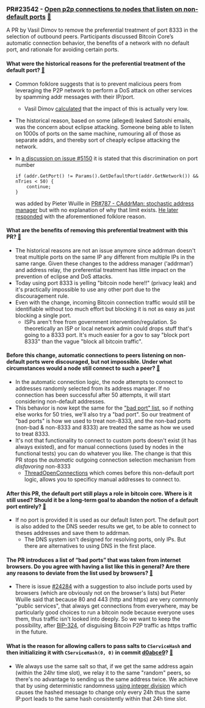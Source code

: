 ### PR#23542 - [Open p2p connections to nodes that listen on non-default ports](https://github.com/bitcoin/bitcoin/pull/23542) [:eyes:](https://bitcoincore.reviews/23542)

A PR by Vasil Dimov to remove the preferential treatment of port 8333 in the selection of outbound peers. Participants discussed Bitcoin Core’s automatic connection behavior, the benefits of a network with no default port, and rationale for avoiding certain ports.


#### What were the historical reasons for the preferential treatment of the default port? [:link:](https://bitcoincore.reviews/23542#l-43)

- Common folklore suggests that is to prevent malicious peers from leveraging the P2P network to perform a DoS attack on other services by spamming addr messages with their IP/port. 
	- Vasil Dimov [calculated](https://github.com/bitcoin/bitcoin/issues/5150#issuecomment-853888909) that the impact of this is actually very low.

- The historical reason, based on some (alleged) leaked Satoshi emails, was the concern about eclipse attacking. Someone being able to listen on 1000s of ports on the same machine, rumouring all of those as separate addrs, and thereby sort of cheaply eclipse attacking the network. 

- In [a discussion on issue #5150](https://github.com/bitcoin/bitcoin/issues/5150) it is stated that this discrimination on port number 

	```
	if (addr.GetPort() != Params().GetDefaultPort(addr.GetNetwork()) && nTries < 50) {
		continue;
	}
	```
	was added by Pieter Wuille in [PR#787 - CAddrMan: stochastic address manager](https://github.com/bitcoin/bitcoin/pull/787) but with no explanation of why that limit exists. [He later responded](https://github.com/bitcoin/bitcoin/issues/5150#issuecomment-60706987) with the aforementioned folklore reason.

#### What are the benefits of removing this preferential treatment with this PR? [:link:](https://bitcoincore.reviews/23542#l-72)

- The historical reasons are not an issue anymore since addrman doesn't treat multiple ports on the same IP any different from multiple IPs in the same range. Given these changes to the address manager (‘addrman’) and address relay, the preferential treatment has little impact on the prevention of eclipse and DoS attacks.
- Today using port 8333 is yelling "bitcoin node here!!" (privacy leak) and it's practically impossible to use any other port due to the discouragement rule.
- Even with the change, incoming Bitcoin connection traffic would still be identifiable without too much effort but blocking it is not as easy as just blocking a single port. 
	- ISPs aren't free from government intervention/regulation. So theoretically an ISP or local network admin could drops stuff that's going to a 8333 port. It's much easier for a gov to say "block port 8333" than the vague "block all bitcoin traffic".


#### Before this change, automatic connections to peers listening on non-default ports were discouraged, but not impossible. Under what circumstances would a node still connect to such a peer? [:link:](https://bitcoincore.reviews/23542#l-123) 

- In the automatic connection logic, the node attempts to connect to addresses randomly selected from its address manager. If no connection has been successful after 50 attempts, it will start considering non-default addresses.
- This behavior is now kept the same for the ["bad port" list](https://github.com/bitcoin/bitcoin/blob/master/doc/p2p-bad-ports.md), so if nothing else works for 50 tries, we'll also try a "bad port". So our treatment of "bad ports" is how we used to treat non-8333, and the non-bad ports (non-bad & non-8333 and 8333) are treated the same as how we used to treat 8333.
- It's not that functionality to connect to custom ports doesn't exist (it has always existed), and for manual connections (used by nodes in the functional tests) you can do whatever you like. The change is that this PR stops the *automatic* outgoing connection selection mechanism from *disfavoring* non-8333
	- 	[ThreadOpenConnections](https://doxygen.bitcoincore.org/class_c_connman.html#a55e9feafc3bab78e5c9d408c207faa45) which comes before this non-default port logic, allows you to specificy manual addresses to connect to.


#### After this PR, the default port still plays a role in bitcoin core. Where is it still used? Should it be a long-term goal to abandon the notion of a default port entirely? [:link:](https://bitcoincore.reviews/23542#l-137)

- If no port is provided it is used as our default listen port. The default port is also added to the DNS seeder results we get, to be able to connect to theses addresses and save them to addrman.
    - The DNS system isn't designed for resolving ports, only IPs. But there are alternatives to using DNS in the first place.


#### The PR introduces a list of “bad ports” that was taken from internet browsers. Do you agree with having a list like this in general? Are there any reasons to deviate from the list used by browsers? [:link:](https://bitcoincore.reviews/23542#l-171)

- There is issue [#24284](https://github.com/bitcoin/bitcoin/issues/24284) with a suggestion to also include ports used by browsers (which are obviously not on the browser's lists) but Pieter Wuille said that because 80 and 443 (http and https) are very commonly "public services", that always get connections from everywhere, may be particularly good choices to run a bitcoin node because everyone uses them, thus traffic isn't looked into deeply. So we want to keep the possibility, after [BIP-324](https://gist.github.com/jonasschnelli/c530ea8421b8d0e80c51486325587c52), of disguising Bitcoin P2P traffic as https traffic in the future.

#### What is the reason for allowing callers to pass salts to `CServiceHash` and then initializing it with `CServiceHash(0, 0)` in commit [d0abce9](https://github.com/bitcoin/bitcoin/pull/23542/commits/d0abce9a50dd4f507e3a30348eabffb7552471d5)? [:link:](https://bitcoincore.reviews/23542#l-197)

- We always use the same salt so that, if we get the same address again (within the 24hr time slot), we relay it to the same "random" peers, so there's no advantage to sending us the same address twice. We achieve that by using deterministic randomness [using integer division](https://github.com/vasild/bitcoin/blob/36ee76d1afbb278500fc8aa01606ec933b52c17d/src/net_processing.cpp#L1781) which causes the hashed message to change only every 24h thus the same IP:port leads to the same hash consistently within that 24h time slot. 
